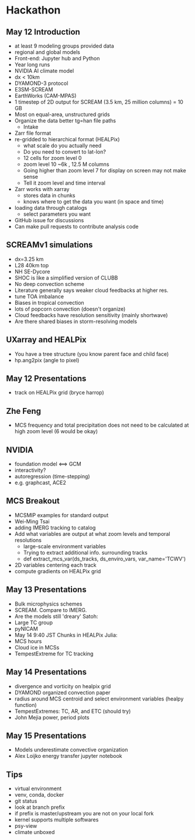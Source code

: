 # Hackathon
## May 12 Introduction
* at least 9 modeling groups provided data
* regional and global models
* Front-end: Jupyter hub and Python
* Year long runs
* NVIDIA AI climate model
* dx < 10km
* DYAMOND-3 protocol
* E3SM-SCREAM
* EarthWorks (CAM-MPAS)
* 1 timestep of 2D output for SCREAM (3.5 km, 25 million columns) = 10 GB
* Most on equal-area, unstructured grids
* Organize the data better tg=han file paths
  * Intake
* Zarr file format
* re-gridded to hierarchical format (HEALPix)
  * what scale do you actually need
  * Do you need to convert to lat-lon?
  * 12 cells for zoom level 0
  * zoom level 10 ~6k , 12.5 M columns
  * Going higher than zoom level 7 for display on screen may not make sense
  * Tell it zoom level and time interval
* Zarr works with xarray
  * stores data in chunks
  * knows where to get the data you want (in space and time)
* loading data through catalogs
  * select parameters you want
* GitHub issue for discussions
* Can make pull requests to contribute analysis code
## SCREAMv1 simulations
* dx=3.25 km
* L28 40km top
* NH SE-Dycore
* SHOC is like a simplified version of CLUBB
* No deep convection scheme
* Literature generally says weaker cloud feedbacks at higher res.
* tune TOA imbalance
* Biases in tropical convection
 * lots of popcorn convection (doesn't organize)
* Cloud feedbacks have resolution sensitivity (mainly shortwave)
* Are there shared biases in storm-resolving models
## UXarray and HEALPix
* You have a tree structure (you know parent face and child face)
* hp.ang2pix (angle to pixel)
## May 12 Presentations
* track on HEALPix grid (bryce harrop)
## Zhe Feng
* MCS frequency and total precipitation does not need to be calculated at high zoom level (6 would be okay)
## NVIDIA
* foundation model <==> GCM
* interactivity?
* autoregression (time-stepping)
 * e.g. graphcast, ACE2
## MCS Breakout
* MCSMIP examples for standard output
* Wei-Ming Tsai
* adding IMERG tracking to catalog
* Add what variables are output at what zoom levels and temporal resolutions
  * large-scale environment variables
  * Trying to extract additional info. surrounding tracks
  * def extract_mcs_var(ds_tracks, ds_enviro_vars, var_name='TCWV')
* 2D variables centering each track
* compute gradients on HEALPix grid
## May 13 Presentations
* Bulk microphysics schemes
* SCREAM. Compare to IMERG.
* Are the models still 'dreary'
Satoh:
* Large TC group
* pyNICAM
* May 14 9:40 JST Chunks in HEALPix
Julia:
* MCS hours
* Cloud ice in MCSs
* TempestExtreme for TC tracking
## May 14 Presentations
* divergence and vorticity on healpix grid
* DYAMOND organized convection paper
* radius around MCS centroid and select environment variables (healpy function)
* TempestExtremes: TC, AR, and ETC (should try)
* John Mejia power, period plots
## May 15 Presentations
* Models underestimate convective organization
* Alex Loijko energy transfer jupyter notebook
## Tips
* virtual environment
* venv, conda, docker
* git status
* look at branch prefix
* if prefix is master/upstream you are not on your local fork
* kernel supports multiple softwares
* psy-view
* climate unboxed
